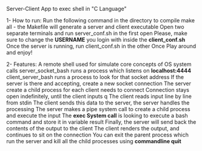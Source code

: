 Server-Client App to exec shell in "C Language"

1- How to run:
	Run the following command in the directory to compile
	make all - the Makefile will generate a server and client executable
	Open two separate terminals and run server_conf.sh in the first open
	Please, make sure to change the **USERNAME** you login with inside the **client_conf.sh**
	Once the server is running, run client_conf.sh in the other Once
	Play around and enjoy!
	
2- Features:
	A remote shell used for simulate core concepts of OS system calls
	server_socket_bash runs a process which listens on **localhost:4444**
	client_server_bash runs a process to look for that socket address
	If the server is there and accepting, create a new socket connection
	The server create a child process for each client needs to connect
	Connection stays open indefinitely, until the client inputs q
	The client reads input line by line from stdin
	The client sends this data to the server, the server handles the processing
	The server makes a pipe system call to create a child process and execute the input
	The **exec System call** is looking to execute a bash command and store it in variable result
	Finally, the server will send back the contents of the output to the client
	The client renders the output, and continues to sit on the connection
	You can exit the parent process which run the server and kill all the child processes using **commandline quit**
